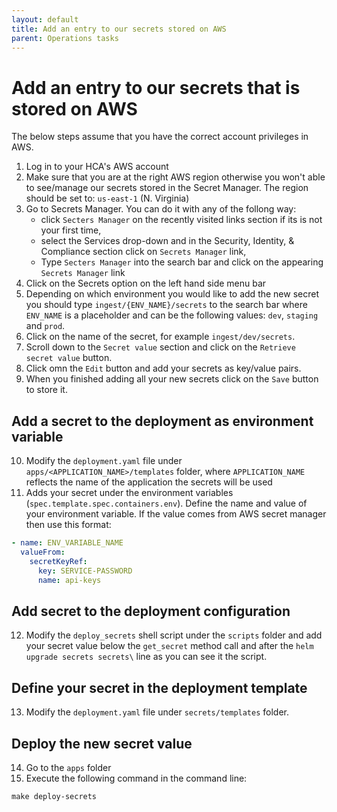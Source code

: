 ```yaml
---
layout: default
title: Add an entry to our secrets stored on AWS
parent: Operations tasks
---
```


# Add an entry to our secrets that is stored on AWS
The below steps assume that you have the correct account privileges in AWS.

1. Log in to your HCA's AWS account
2. Make sure that you are at the right AWS region otherwise you won't able to see/manage our secrets stored in the Secret Manager.
   The region should be set to: `us-east-1` (N. Virginia)
3. Go to Secrets Manager. You can do it with any of the follong way:
   - click `Secters Manager` on the recently visited links section if its is not your first time,
   - select the Services drop-down and in the Security, Identity, & Compliance section click on `Secrets Manager` link,
   - Type `Secters Manager` into the search bar and click on the appearing `Secrets Manager` link
4. Click on the Secrets option on the left hand side menu bar
5. Depending on which environment you would like to add the new secret you should type `ingest/{ENV_NAME}/secrets` to the search bar
   where `ENV_NAME` is a placeholder and can be the following values: `dev`, `staging` and `prod`.
6. Click on the name of the secret, for example `ingest/dev/secrets`.
7. Scroll down to the `Secret value` section and click on the `Retrieve secret value` button.
8. Click omn the `Edit` button and add your secrets as key/value pairs.
9. When you finished adding all your new secrets click on the `Save` button to store it.

## Add a secret to the deployment as environment variable
10. Modify the `deployment.yaml` file under `apps/<APPLICATION_NAME>/templates` folder,
   where `APPLICATION_NAME` reflects the name of the application the secrets will be used
11. Adds your secret under the environment variables (`spec.template.spec.containers.env`).
   Define the name and value of your environment variable.
   If the value comes from AWS secret manager then use this format:
   ```yaml
   - name: ENV_VARIABLE_NAME
     valueFrom:
       secretKeyRef:
         key: SERVICE-PASSWORD
         name: api-keys
   ```

## Add secret to the deployment configuration
12. Modify the `deploy_secrets` shell script under the `scripts` folder and add your secret value below the `get_secret`
    method call and after the `helm upgrade secrets secrets\` line as you can see it the script.
   
## Define your secret in the deployment template
13. Modify the `deployment.yaml` file under `secrets/templates` folder.

## Deploy the new secret value
14. Go to the `apps` folder
15. Execute the following command in the command line:

`make deploy-secrets`

